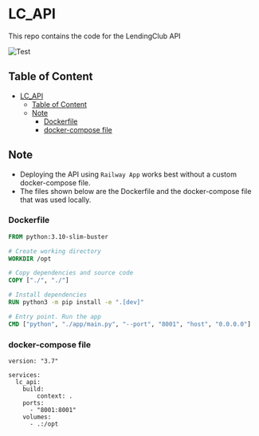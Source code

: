 # LC_API

This repo contains the code for the LendingClub API

![Test](https://github.com/chineidu/LC_API/actions/workflows/test.yml/badge.svg)

## Table of Content

- [LC\_API](#lc_api)
  - [Table of Content](#table-of-content)
  - [Note](#note)
    - [Dockerfile](#dockerfile)
    - [docker-compose file](#docker-compose-file)

## Note

- Deploying the API using `Railway App` works best without a custom docker-compose file.
- The files shown below are the Dockerfile and the docker-compose file that was used locally.

### Dockerfile

```Dockerfile
FROM python:3.10-slim-buster

# Create working directory
WORKDIR /opt

# Copy dependencies and source code
COPY ["./", "./"]

# Install dependencies
RUN python3 -m pip install -e ".[dev]"

# Entry point. Run the app
CMD ["python", "./app/main.py", "--port", "8001", "host", "0.0.0.0"]
```

### docker-compose file

```docker-compose
version: "3.7"

services:
  lc_api:
    build:
        context: .
    ports:
      - "8001:8001"
    volumes:
      - .:/opt

```
